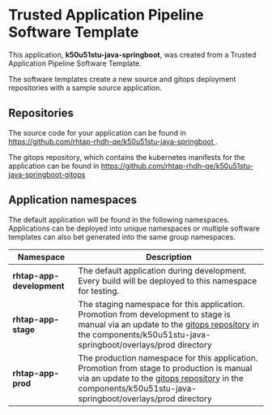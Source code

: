 # Trusted Application Pipeline Software Template

This application, **k50u51stu-java-springboot**, was created from a Trusted Application Pipeline Software Template.

The software templates create a new source and gitops deployment repositories with a sample source application. 

## Repositories

The source code for your application can be found in [https://github.com/rhtap-rhdh-qe/k50u51stu-java-springboot ](https://github.com/rhtap-rhdh-qe/k50u51stu-java-springboot ).
 
The gitops repository, which contains the kubernetes manifests for the application can be found in 
[https://github.com/rhtap-rhdh-qe/k50u51stu-java-springboot-gitops ](https://github.com/rhtap-rhdh-qe/k50u51stu-java-springboot-gitops ) 

## Application namespaces 

The default application will be found in the following namespaces. Applications can be deployed into unique namespaces or multiple software templates can also bet generated into the same group namespaces.  

|  Namespace   |  Description   |  
| -------- | -------- |   
| **rhtap-app-development** | The default application during development. Every build will be deployed to this namespace for testing. | 
| **rhtap-app-stage** | The staging namespace for this application. Promotion from development to stage is manual via an update to the [gitops repository](https://github.com/rhtap-rhdh-qe/k50u51stu-java-springboot-gitops ) in the components/k50u51stu-java-springboot/overlays/prod directory |  
| **rhtap-app-prod** | The production namespace for this application. Promotion from stage to production is manual via an update to the [gitops repository](https://github.com/rhtap-rhdh-qe/k50u51stu-java-springboot-gitops ) in the components/k50u51stu-java-springboot/overlays/prod directory | 